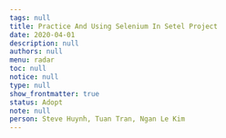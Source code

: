 ```yaml
---
tags: null
title: Practice And Using Selenium In Setel Project
date: 2020-04-01
description: null
authors: null
menu: radar
toc: null
notice: null
type: null
show_frontmatter: true
status: Adopt
note: null
person: Steve Huynh, Tuan Tran, Ngan Le Kim
---
```


